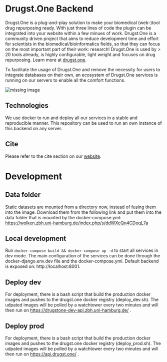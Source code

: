 # Drugst.One Backend

Drugst.One is a plug-and-play solution to make your biomedical (web-)tool drug repurposing ready. With just three lines of code the plugin can be integrated into your website within a few minues of work. Drugst.One is a community driven project that aims to reduce development time and effort for scientists in the biomedical/bioinformatics fields, so that they can focus on the most important part of their work: research! Drugst.One is used by > 20 tools already, is highly configurable, light weight and focuses on drug repurposing. Learn more at [drugst.one](https://drugst.one).

To facilitate the usage of Drugst.One and remove the necessity for users to integrate databases on their own, an ecosystem of Drugst.One services is running on our servers to enable all the comfort functions.

<img src="https://drugst.one/assets/drugstone_ecosystem.png" alt="missing image">

## Technologies

We use docker to run and deploy all our services in a stable and reproducible manner. This repository can be used to run an own instance of this backend on any server.

## Cite

Please refer to the cite section on our [website](https://drugst.one/cite).


# Development

## Data folder
Static datasets are mounted from a directory now, instead of fusing them into the image. Download them from the following link and put them into the data folder that is mounted by the docker-compose.yml:
https://wolken.zbh.uni-hamburg.de/index.php/s/ddWXcQn4CDoqL7a

## Local development

Run `docker-compose build && docker-compose up -d` to start all services in dev mode. The main configuration of the services can be done through the docker-django.env.dev file and the docker-compose.yml. Default backend is exposed on: http://localhost:8001.


## Deploy dev

For deployment, there is a bash script that build the production docker images and pushes to the drugst.one docker registry (deploy_dev.sh).
The udpated images will be polled by a watchtower every two minutes and will then run on https://drugstone-dev-api.zbh.uni-hamburg.de/ .


## Deploy prod

For deployment, there is a bash script that build the production docker images and pushes to the drugst.one docker registry (deploy_prod.sh).
The udpated images will be polled by a watchtower every two minutes and will then run on https://api.drugst.one/ .

